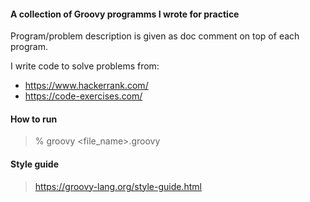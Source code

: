 #### A collection of Groovy programms I wrote for practice

Program/problem description is given as doc comment on top of each program.

I write code to solve problems from:

- https://www.hackerrank.com/
- https://code-exercises.com/

#### How to run

> % groovy <file_name>.groovy

#### Style guide

> https://groovy-lang.org/style-guide.html
